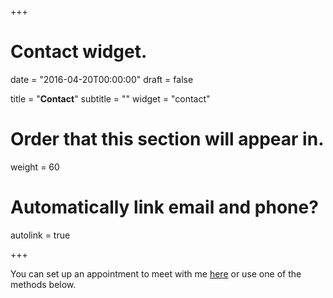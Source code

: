 +++
# Contact widget.

date = "2016-04-20T00:00:00"
draft = false

title = "**Contact**"
subtitle = ""
widget = "contact"

# Order that this section will appear in.
weight = 60

# Automatically link email and phone?
autolink = true

+++

You can set up an appointment to meet with me 
[here](https://jvcasillas.youcanbook.me/?noframe=true&skipHeaderFooter=true) 
or use one of the methods below.
